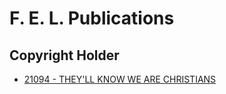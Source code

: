 # F. E. L. Publications

## Copyright Holder

- [21094 - THEY'LL KNOW WE ARE CHRISTIANS](/hymns/21094.md)

